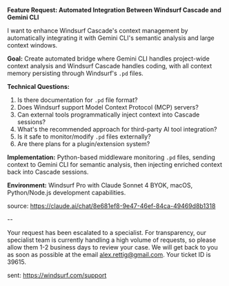 **Feature Request: Automated Integration Between Windsurf Cascade and Gemini CLI**

I want to enhance Windsurf Cascade's context management by automatically integrating it with Gemini CLI's semantic analysis and large context windows.

**Goal:** Create automated bridge where Gemini CLI handles project-wide context analysis and Windsurf Cascade handles coding, with all context memory persisting through Windsurf's `.pd` files.

**Technical Questions:**
1. Is there documentation for `.pd` file format?
2. Does Windsurf support Model Context Protocol (MCP) servers?
3. Can external tools programmatically inject context into Cascade sessions?
4. What's the recommended approach for third-party AI tool integration?
5. Is it safe to monitor/modify `.pd` files externally?
6. Are there plans for a plugin/extension system?

**Implementation:** Python-based middleware monitoring `.pd` files, sending context to Gemini CLI for semantic analysis, then injecting enriched context back into Cascade sessions.

**Environment:** Windsurf Pro with Claude Sonnet 4 BYOK, macOS, Python/Node.js development capabilities.

source: 
https://claude.ai/chat/8e681ef8-9e47-46ef-84ca-49469d8b1318


--

Your request has been escalated to a specialist. For transparency, our specialist team is currently handling a high volume of requests, so please allow them 1-2 business days to review your case. We will get back to you as soon as possible at the email alex.rettig@gmail.com. Your ticket ID is 39615.

sent:
https://windsurf.com/support 

